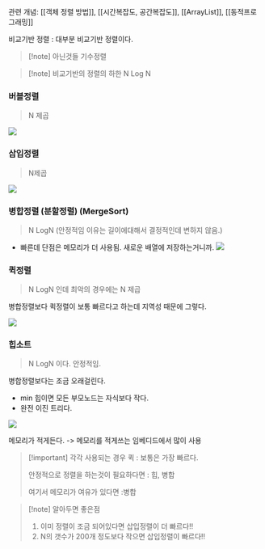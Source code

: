 
관련 개념: [[객체 정렬 방법]], [[시간복잡도, 공간복잡도]], [[ArrayList]], [[동적프로그래밍]]

비교기반 정렬 : 대부분 비교기반 정렬이다. 

> [!note] 아닌것들
> 기수정렬 

> [!note] 비교기반의 정렬의 하한
> N Log N

### 버블정렬 

> N 제곱

![](https://postfiles.pstatic.net/MjAyNTAxMjVfMTA5/MDAxNzM3NzkxNTQ5Nzk4.Dh0sGm3SuaYBBgJjd0xKoLvmHyxMcwD7Ys31GKErRWgg.jqcuKoxc4-5fKEODJz5WG7wn3efIh5uiOHgzXvKuTfMg.PNG/image.png?type=w966)

### 삽입정렬 

> N제곱

![](https://postfiles.pstatic.net/MjAyNTAyMDVfMTUx/MDAxNzM4NzU5OTk5Mzk4.zNMuQiQunKpO9cHB3YBo7x_BJsmK7zS_RDJZGT9rn5wg.VuD-95tNJv9ANxf1XPsS6NRqEWvvl4CXtKcpd_lvvmQg.PNG/image.png?type=w966)


### 병합정렬 (분할정렬) (MergeSort)

> N LogN (안정적임 이유는 길이에대해서 결정적인데 변하지 않음.)

- 빠른데 단점은 메모리가 더 사용됨. 새로운 배열에 저장하는거니까. 
![](https://i.imgur.com/qwqiHis.png)


### 퀵정렬

> N LogN  인데 최악의 경우에는 N 제곱


병합정렬보다 퀵정렬이 보통 빠르다고 하는데 지역성 때문에 그렇다. 

![](https://i.imgur.com/6XobJ19.png)

### 힙소트

> N LogN 이다. 안정적임. 

병합정렬보다는 조금 오래걸린다. 

- min 힙이면 모든 부모노드는 자식보다 작다.
- 완전 이진 트리다.

![](https://i.imgur.com/RhtDIAg.png)


메모리가 적게든다. -> 메모리를 적게쓰는 임베디드에서 많이 사용


> [!important] 각각 사용되는 경우
> 퀵 : 보통은 가장 빠르다. 
> 
> 안정적으로 정렬을 하는것이 필요하다면 : 힙, 병합
> 
> 여기서 메모리가 여유가 있다면 :병합 

> [!note] 알아두면 좋은점
> 
> 1. 이미 정렬이 조금 되어있다면 삽입정렬이 더 빠르다!!
> 2. N의 갯수가 200개 정도보다 작으면 삽입정렬이 빠르다!!











